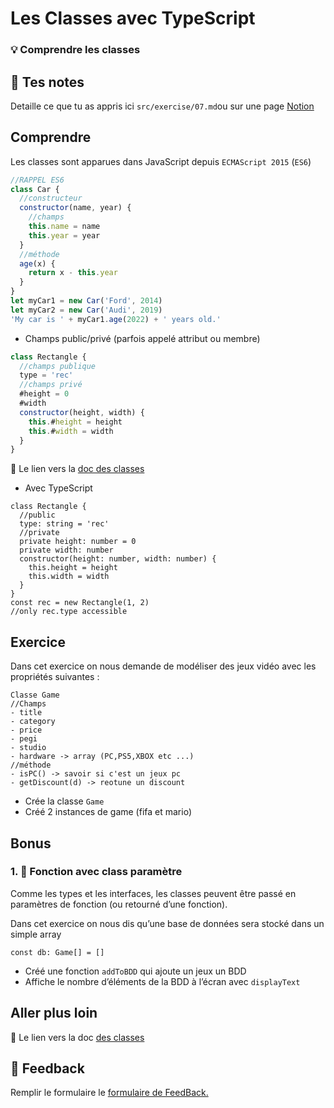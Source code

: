 # Les Classes avec TypeScript

### 💡 Comprendre les classes

## 📝 Tes notes

Detaille ce que tu as appris ici
`src/exercise/07.md`ou sur une page [Notion](https://go.mikecodeur.com/course-notes-template)

## Comprendre

Les classes sont apparues dans JavaScript depuis `ECMAScript 2015` (`ES6`)

```jsx
//RAPPEL ES6
class Car {
  //constructeur
  constructor(name, year) {
    //champs
    this.name = name
    this.year = year
  }
  //méthode
  age(x) {
    return x - this.year
  }
}
let myCar1 = new Car('Ford', 2014)
let myCar2 = new Car('Audi', 2019)
'My car is ' + myCar1.age(2022) + ' years old.'
```

- Champs public/privé (parfois appelé attribut ou membre)

```jsx
class Rectangle {
  //champs publique
  type = 'rec'
  //champs privé
  #height = 0
  #width
  constructor(height, width) {
    this.#height = height
    this.#width = width
  }
}
```

📑 Le lien vers la
[doc des classes](https://developer.mozilla.org/en-US/docs/Web/JavaScript/Reference/Classes)

- Avec TypeScript

```tsx
class Rectangle {
  //public
  type: string = 'rec'
  //private
  private height: number = 0
  private width: number
  constructor(height: number, width: number) {
    this.height = height
    this.width = width
  }
}
const rec = new Rectangle(1, 2)
//only rec.type accessible
```

## Exercice

Dans cet exercice on nous demande de modéliser des jeux vidéo avec les
propriétés suivantes :

```
Classe Game
//Champs
- title
- category
- price
- pegi
- studio
- hardware -> array (PC,PS5,XBOX etc ...)
//méthode
- isPC() -> savoir si c'est un jeux pc
- getDiscount(d) -> reotune un discount

```

- Crée la classe `Game`
- Créé 2 instances de game (fifa et mario)

## Bonus

### 1. 🚀 Fonction avec class paramètre

Comme les types et les interfaces, les classes peuvent être passé en paramètres
de fonction (ou retourné d’une fonction).

Dans cet exercice on nous dis qu’une base de données sera stocké dans un simple
array

```tsx
const db: Game[] = []
```

- Créé une fonction `addToBDD` qui ajoute un jeux un BDD
- Affiche le nombre d’éléments de la BDD à l’écran avec `displayText`

## Aller plus loin

📑 Le lien vers la doc
[des classes](https://www.typescriptlang.org/docs/handbook/2/classes.html)

## 🐜 Feedback

Remplir le formulaire le
[formulaire de FeedBack.](https://go.mikecodeur.com/cours-react-avis?entry.1912869708=TypeScript%20PRO&entry.1430994900=4.TypeScript%20Avancee&entry.533578441=01%20Les%20Classes%20base)
